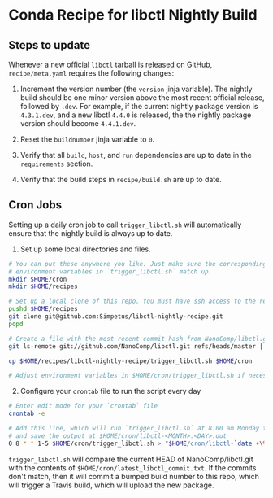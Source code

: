 # Conda Recipe for libctl Nightly Build

## Steps to update

Whenever a new official `libctl` tarball is released on GitHub, `recipe/meta.yaml` requires the following changes:

1. Increment the version number (the `version` jinja variable). The nightly build should be one minor version above the most recent official release, followed by `.dev`. For example, if the current nightly package version is `4.3.1.dev`, and a new libctl `4.4.0` is released, the the nightly package version should become `4.4.1.dev`.

2. Reset the `buildnumber` jinja variable to `0`.

3. Verify that all `build`, `host`, and `run` dependencies are up to date in the `requirements` section.

4. Verify that the build steps in `recipe/build.sh` are up to date.

## Cron Jobs

Setting up a daily cron job to call `trigger_libctl.sh` will automatically ensure that the nightly build is always up to date.

1. Set up some local directories and files.

```bash
# You can put these anywhere you like. Just make sure the corresponding
# environment variables in `trigger_libctl.sh` match up.
mkdir $HOME/cron
mkdir $HOME/recipes

# Set up a local clone of this repo. You must have ssh access to the repo.
pushd $HOME/recipes
git clone git@github.com:Simpetus/libctl-nightly-recipe.git
popd

# Create a file with the most recent commit hash from NanoComp/libctl.git
git ls-remote git://github.com/NanoComp/libctl.git refs/heads/master | cut -f 1 > $HOME/cron/latest_libctl_commit.txt

cp $HOME/recipes/libctl-nightly-recipe/trigger_libctl.sh $HOME/cron

# Adjust environment variables in $HOME/cron/trigger_libctl.sh if necessary
```

2. Configure your `crontab` file to run the script every day

```bash
# Enter edit mode for your `crontab` file
crontab -e

# Add this line, which will run `trigger_libctl.sh` at 8:00 am Monday through Friday,
# and save the output at $HOME/cron/libctl-<MONTH>.<DAY>.out
0 8 * * 1-5 $HOME/cron/trigger_libctl.sh > "$HOME/cron/libctl-`date +\%m.\%d`.out" 2>&1
```

`trigger_libctl.sh` will compare the current HEAD of NanoComp/libctl.git with the contents of `$HOME/cron/latest_libctl_commit.txt`. If the commits don't match, then it will commit a bumped build number to this repo, which will trigger a Travis build, which will upload the new package.

